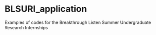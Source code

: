 # BLSURI_application
Examples of codes for the Breakthrough Listen Summer Undergraduate Research Internships
